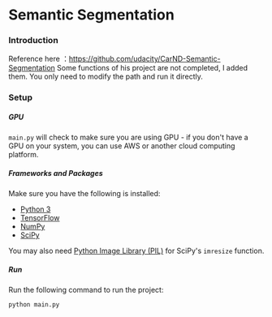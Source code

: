 # Semantic Segmentation
### Introduction
Reference here ：https://github.com/udacity/CarND-Semantic-Segmentation
Some functions of his project are not completed, I added them. 
You only need to modify the path and run it directly.

### Setup
##### GPU
`main.py` will check to make sure you are using GPU - if you don't have a GPU on your system, you can use AWS or another cloud computing platform.
##### Frameworks and Packages
Make sure you have the following is installed:
 - [Python 3](https://www.python.org/)
 - [TensorFlow](https://www.tensorflow.org/)
 - [NumPy](http://www.numpy.org/)
 - [SciPy](https://www.scipy.org/)

You may also need [Python Image Library (PIL)](https://pillow.readthedocs.io/) for SciPy's `imresize` function.


##### Run
Run the following command to run the project:
```
python main.py
```
